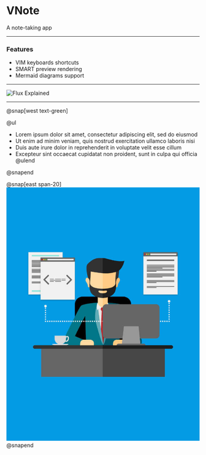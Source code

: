 # VNote 

A note-taking app

---

### Features

- VIM keyboards shortcuts
- SMART preview rendering
- Mermaid diagrams support

---

![Flux Explained](https://raw.githubusercontent.com/tamlok/vnote/master/screenshots/vnote.png)

---

@snap[west text-green]

@ul[](false)
- Lorem ipsum dolor sit amet, consectetur adipiscing elit, sed do eiusmod
- Ut enim ad minim veniam, quis nostrud exercitation ullamco laboris nisi
- Duis aute irure dolor in reprehenderit in voluptate velit esse cillum
- Excepteur sint occaecat cupidatat non proident, sunt in culpa qui officia
@ulend

@snapend


@snap[east span-20]
![DEVELOPER](template/img/developer.jpg)
@snapend

